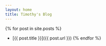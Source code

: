 ```yaml
---
layout: home
title: Timothy's Blog
---
```


{% for post in site.posts %}
- [{{ post.title }}]({{ post.url }})
{% endfor %}
